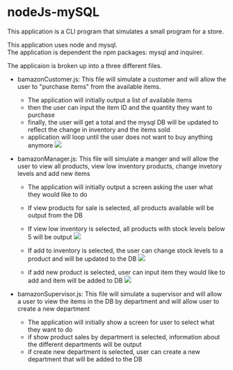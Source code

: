 # nodeJs-mySQL

This application is a CLI program that simulates a small program for a store.

This application uses node and mysql.  
The application is dependent the npm packages: mysql and inquirer.

The applicaion is broken up into a three different files.
* bamazonCustomer.js: This file will simulate a customer and will allow the user to "purchase items" from the available items.
    * The application will initially output a list of available items
    * then the user can input the item ID and the quantity they want to purchase
    * finally, the user will get a total and the mysql DB will be updated to reflect the change in inventory and the items sold
    * application will loop until the user does not want to buy anything anymore
    ![](./Gifs/bamazonCustomerGif.gif)

* bamazonManager.js: This file will simulate a manger and will allow the user to view all products, view low inventory products, change invetory levels and add new items
    * The application will initially output a screen asking the user what they would like to do 
    * If view products for sale is selected, all products available will be output from the DB
    * If view low inventory is selected, all products with stock levels below 5 will be output
            ![](./Gifs/managerGif1.gif)

    * If add to inventory is selected, the user can change stock levels to a product and will be updated to the DB
            ![](./Gifs/managerGif2.gif)

    * if add new product is selected, user can input item they would like to add and item will be added to DB
            ![](./Gifs/managerGif3.gif)


* bamazonSupervisor.js: This file will simulate a supervisor and will allow a user to view the items in the DB by department and will allow user to create a new department
    * The application will initially show a screen for user to select what they want to do
    * if show product sales by department is selected, information about the different departments will be output
    * if create new department is selected, user can create a new department that will be added to the DB